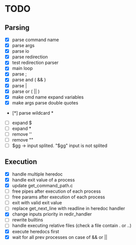 # TODO

## Parsing

- [x] parse command name
- [x] parse args
- [x] parse io
- [x] parse redirection
- [x] test redirection parser
- [x] main loop
- [x] parse ;
- [x] parse and ( && )
- [x] parse |
- [x] parse or ( || )
- [x] make cmd name expand variables
- [x] make args parse double quotes
- [*] parse wildcard \*
- [ ] expand $
- [ ] expand \*
- [ ] remove ''
- [ ] remove ""
- [ ] $gg -> input splited. "$gg" input is not splited

## Execution

- [x] handle multiple heredoc
- [x] handle exit value of a process
- [x] update get_command_path.c
- [ ] free pipes after execution of each process
- [ ] free params after execution of each process
- [ ] exit with valid exit value
- [ ] replace get_next_line with readline in heredoc handler
- [x] change inputs priority in redir_handler
- [ ] rewrite builtins
- [ ] handle executing relative files (check a file contain . or ..)
- [x] execute heredocs first
- [x] wait for all prev processes on case of && or ||
